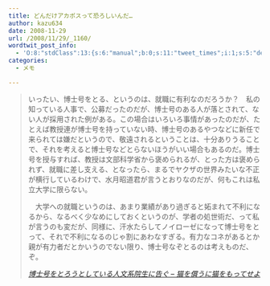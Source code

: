 ```yaml
---
title: どんだけアカポスって恐ろしいんだ…
author: kazu634
date: 2008-11-29
url: /2008/11/29/_1160/
wordtwit_post_info:
  - 'O:8:"stdClass":13:{s:6:"manual";b:0;s:11:"tweet_times";i:1;s:5:"delay";i:0;s:7:"enabled";i:1;s:10:"separation";s:2:"60";s:7:"version";s:3:"3.7";s:14:"tweet_template";b:0;s:6:"status";i:2;s:6:"result";a:0:{}s:13:"tweet_counter";i:2;s:13:"tweet_log_ids";a:1:{i:0;i:4403;}s:9:"hash_tags";a:0:{}s:8:"accounts";a:1:{i:0;s:7:"kazu634";}}'
categories:
  - メモ

---
```

<div class="section">
<blockquote title="博士号をとろうとしている人文系院生に告ぐ - 猫を償うに猫をもってせよ" cite="http://d.hatena.ne.jp/jun-jun1965/20081129">
<p>
      いったい、博士号をとる、というのは、就職に有利なのだろうか？　私の知っている人事で、公募だったのだが、博士号のある人が落とされて、ない人が採用された例がある。この場合はいろいろ事情があったのだが、たとえば教授連が博士号を持っていない時、博士号のあるやつなどに新任で来られては嫌だというので、敬遠されるということは、十分ありうることで、それを考えると博士号などとらないほうがいい場合もあるのだ。博士号を授与すれば、教授は文部科学省から褒められるが、とった方は褒められず、就職に差し支える、となったら、まるでヤクザの世界みたいな不正が横行しているわけで、水月昭道君が言うとおりなのだが、何もこれは私立大学に限らない。
</p>
    
<p>
      　大学への就職というのは、あまり業績があり過ぎると妬まれて不利になるから、なるべく少なめにしておくというのが、学者の処世術だ、って私が言うのも変だが、同様に、汗水たらしてノイローゼになって博士号をとって、それで不利になるのじゃ割にあわなすぎる。有力なコネがあるとか親が有力者だとかいうのでない限り、博士号なぞとるのは考えものだ、ぞ。
</p>
    
<p>
<cite><a href="http://d.hatena.ne.jp/jun-jun1965/20081129" onclick="__gaTracker('send', 'event', 'outbound-article', 'http://d.hatena.ne.jp/jun-jun1965/20081129', '博士号をとろうとしている人文系院生に告ぐ &#8211; 猫を償うに猫をもってせよ');" target="_blank">博士号をとろうとしている人文系院生に告ぐ &#8211; 猫を償うに猫をもってせよ</a></cite>
</p>
</blockquote>
</div>